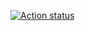 [![Action status](https://github.com/DevRuto/rit-iste422-project/workflows/main/badge.svg?branch=master)](https://github.com/DevRuto/rit-iste422-project/actions)